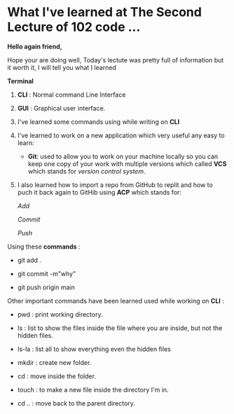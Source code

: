 # What I've learned at The Second Lecture of 102 code ...
**Hello again friend,**

Hope your are doing well, Today's lectute was pretty full of information but it worth it, I will tell you what I learned 

  **Terminal**

1. **CLI** : Normal command Line Interface 
2. **GUI** : Graphical user interface.
3. I've learned some commands using while writing on **CLI**  
4. I've learned to work on a new application which very useful any easy to learn: 
 
     - **Git**: used to allow you to work on your machine locally 
   so you can keep one copy of your work with multiple versions which called **VCS** which stands for *version control system*.


5. I also learned how to import a repo from GitHub to replit and how to puch it back again to GitHib using **ACP** which stands for:
   
   *Add*
   
   *Commit* 
   
   *Push*

  Using these **commands** :
   
   - git add .

   - git commit -m"why"

   - git push origin main      
  
  
  Other important commands have been learned used while working on **CLI** : 


  - pwd : print working directory.


  - ls : list to show the files inside the file where you are inside, but not the hidden files.


  - ls-la : list all to show everything even the hidden files 


  - mkdir : create new folder.


  - cd : move inside the folder.


  - touch : to make a new file inside the directory I'm in.


  - cd .. : move back to the parent directory.
   
